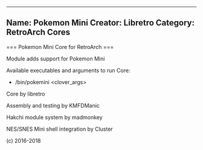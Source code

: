 -----------------------
Name: Pokemon Mini 
Creator: Libretro
Category: RetroArch Cores
-----------------------
=== Pokemon Mini Core for RetroArch ===

Module adds support for Pokemon Mini

Available executables and arguments to run Core:
- /bin/pokemini <rom> <clover_args>
 
Core by libretro

Assembly and testing by KMFDManic

Hakchi module system by madmonkey

NES/SNES Mini shell integration by Cluster

(c) 2016-2018

